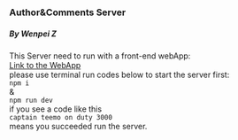 ### Author&Comments Server
##### By Wenpei Z


This Server need to run with a front-end webApp:<br>
    [Link to the WebApp](https://lazebear.github.io/jr-posts/)<br>
please use terminal run codes below to start the server first:<br>
    ```npm i``` <br>& <br>```npm run dev```<br>
if you see a code like this <br>```captain teemo on duty 3000``` <br>means you succeeded run the server.

